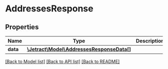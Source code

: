 # AddressesResponse

## Properties
Name | Type | Description | Notes
------------ | ------------- | ------------- | -------------
**data** | [**\Jetract\Model\AddressesResponseData[]**](AddressesResponseData.md) |  | [optional] 

[[Back to Model list]](../README.md#documentation-for-models) [[Back to API list]](../README.md#documentation-for-api-endpoints) [[Back to README]](../README.md)


